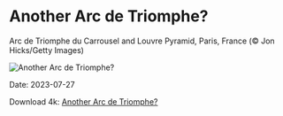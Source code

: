 # Another Arc de Triomphe?

Arc de Triomphe du Carrousel and Louvre Pyramid, Paris, France (© Jon Hicks/Getty Images)

![Another Arc de Triomphe?](https://bing.com/th?id=OHR.ParisLouvre_EN-US2282259448_UHD.jpg&rf=LaDigue_UHD.jpg&pid=hp&w=1024&h=576&rs=1&c=4)

Date: 2023-07-27

Download 4k: [Another Arc de Triomphe?](https://bing.com/th?id=OHR.ParisLouvre_EN-US2282259448_UHD.jpg&rf=LaDigue_UHD.jpg&pid=hp&w=3840&h=2160&rs=1&c=4)


